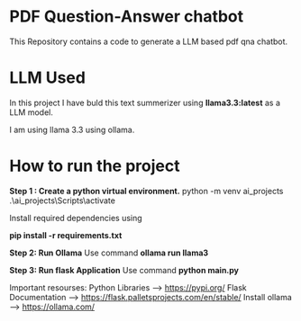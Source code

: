 # PDF Question-Answer chatbot
This Repository contains a code to generate a LLM based pdf qna chatbot.


# LLM Used
In this project I have buld this text summerizer using **llama3.3:latest** as a LLM model.

I am using llama 3.3 using ollama.

# How to run the project

**Step 1 : Create a python virtual environment.**
python -m venv ai_projects
.\ai_projects\Scripts\activate

Install required dependencies using 

**pip install -r requirements.txt**

**Step 2: Run Ollama**
Use command **ollama run llama3**

**Step 3: Run flask Application**
Use command **python main.py**

 

Important resourses:
Python Libraries --> https://pypi.org/
Flask Documentation --> https://flask.palletsprojects.com/en/stable/
Install ollama --> https://ollama.com/